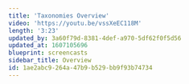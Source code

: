 ```yaml
---
title: 'Taxonomies Overview'
video: 'https://youtu.be/vssXeEC118M'
length: '3:23'
updated_by: 3a60f79d-8381-4def-a970-5df62f0f5d56
updated_at: 1607105696
blueprint: screencasts
sidebar_title: Overview
id: 1ae2abc9-264a-47b9-b529-bb9f93b74734
---
```

